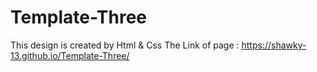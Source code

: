 # Template-Three
This design is created by Html &amp; Css
The Link of page :
https://shawky-13.github.io/Template-Three/
